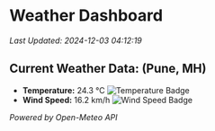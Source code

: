 
# Weather Dashboard

_Last Updated: 2024-12-03 04:12:19_

## Current Weather Data: (Pune, MH)
- **Temperature:** 24.3 °C ![Temperature Badge](https://img.shields.io/badge/Temperature-Medium%20Temp-green)
- **Wind Speed:** 16.2 km/h ![Wind Speed Badge](https://img.shields.io/badge/Wind%20Speed-Low%20Wind-blue)

*Powered by Open-Meteo API*
